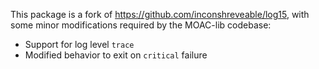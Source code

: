 This package is a fork of https://github.com/inconshreveable/log15, with some
minor modifications required by the MOAC-lib codebase:

 * Support for log level `trace`
 * Modified behavior to exit on `critical` failure
